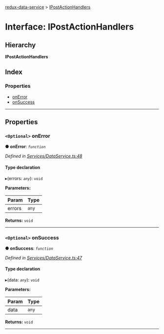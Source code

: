 [redux-data-service](../README.md) > [IPostActionHandlers](../interfaces/ipostactionhandlers.md)

# Interface: IPostActionHandlers

## Hierarchy

**IPostActionHandlers**

## Index

### Properties

* [onError](ipostactionhandlers.md#onerror)
* [onSuccess](ipostactionhandlers.md#onsuccess)

---

## Properties

<a id="onerror"></a>

### `<Optional>` onError

**● onError**: *`function`*

*Defined in [Services/DataService.ts:48](https://github.com/Rediker-Software/redux-data-service/blob/1af9254/src/Services/DataService.ts#L48)*

#### Type declaration
▸(errors: *`any`*): `void`

**Parameters:**

| Param | Type |
| ------ | ------ |
| errors | `any` |

**Returns:** `void`

___
<a id="onsuccess"></a>

### `<Optional>` onSuccess

**● onSuccess**: *`function`*

*Defined in [Services/DataService.ts:47](https://github.com/Rediker-Software/redux-data-service/blob/1af9254/src/Services/DataService.ts#L47)*

#### Type declaration
▸(data: *`any`*): `void`

**Parameters:**

| Param | Type |
| ------ | ------ |
| data | `any` |

**Returns:** `void`

___

